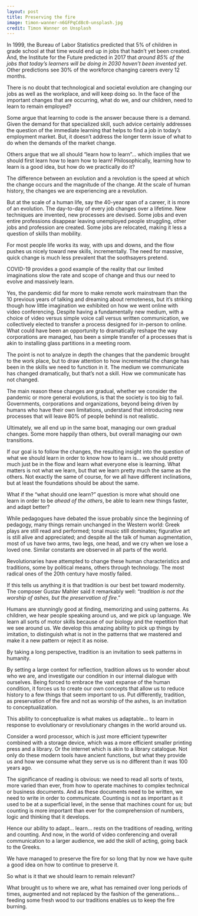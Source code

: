 ```yaml
---
layout: post
title: Preserving the fire
image: timon-wanner-n6GFPqCd8c0-unsplash.jpg
credit: Timon Wanner on Unsplash
---
```

In 1999, the Bureau of Labor Statistics predicted that 5% of children in grade school at that time would end up in jobs that hadn’t yet been created. And, the Institute for the Future predicted in 2017 that *around 85% of the jobs that today’s learners will be doing in 2030 haven’t been invented yet*. Other predictions see 30% of the workforce changing careers every 12 months.

There is no doubt that technological and societal evolution are changing our jobs as well as the workplace, and will keep doing so. In the face of the important changes that are occurring, what do we, and our children, need to learn to remain employed?

Some argue that learning to code is the answer because there is a demand. Given the demand for that specialized skill, such advice certainly addresses the question of the immediate learning that helps to find a job in today’s employment market. But, it doesn’t address the longer term issue of what to do when the demands of the market change.

Others argue that we all should “learn how to learn”… which implies that we should first learn how to learn how to learn! Philosophically, learning how to learn is a good idea, but how do we practically do it?

The difference between an evolution and a revolution is the speed at which the change occurs and the magnitude of the change. At the scale of human history, the changes we are experiencing are a revolution.

But at the scale of a human life, say the 40-year span of a career, it is more of an evolution. The day-to-day of every job changes over a lifetime. New techniques are invented, new processes are devised. Some jobs and even entire professions disappear leaving unemployed people struggling, other jobs and profession are created. Some jobs are relocated, making it less a question of skills than mobility.

For most people life works its way, with ups and downs, and the flow pushes us nicely toward new skills, incrementally. The need for massive, quick change is much less prevalent that the soothsayers pretend.

COVID-19 provides a good example of the reality that our limited imaginations slow the rate and scope of change and thus our need to evolve and massively learn.

Yes, the pandemic did far more to make remote work mainstream than the 10 previous years of talking and dreaming about remoteness, but it’s striking though how little imagination we exhibited on how we went online with video conferencing. Despite having a fundamentally new medium, with a choice of video versus simple voice call versus written communication, we collectively elected to transfer a process designed for in-person to online. What could have been an opportunity to dramatically reshape the way corporations are managed, has been a simple transfer of a processes that is akin to installing glass partitions in a meeting room.

The point is not to analyze in depth the changes that the pandemic brought to the work place, but to draw attention to how incremental the change has been in the skills we need to function in it. The medium we communicate has changed dramatically, but that’s not a skill. How we communicate has not changed.

The main reason these changes are gradual, whether we consider the pandemic or more general evolutions, is that the society is too big to fail. Governments, corporations and organizations, beyond being driven by humans who have their own limitations, understand that introducing new processes that will leave 80% of people behind is not realistic.

Ultimately, we all end up in the same boat, managing our own gradual changes. Some more happily than others, but overall managing our own transitions.

If our goal is to follow the changes, the resulting insight into the question of what we should learn in order to know how to learn is… we should pretty much just be in the flow and learn what everyone else is learning. What matters is not what we learn, but that we learn pretty much the same as the others. Not exactly the same of course, for we all have different inclinations, but at least the foundations should be about the same.

What if the “what should one learn?” question is more what should one learn in order to be *ahead of the others*, be able to learn new things faster, and adapt better?

While pedagogues have debated the issue probably since the beginning of pedagogy, many things remain unchanged in the Western world: Greek plays are still read and performed; tonal music still dominates; figurative art is still alive and appreciated; and despite all the talk of human augmentation, most of us have two arms, two legs, one head, and we cry when we lose a loved one. Similar constants are observed in all parts of the world.

Revolutionaries have attempted to change these human characteristics and traditions, some by political means, others through technology. The most radical ones of the 20th century have mostly failed.

If this tells us anything it is that tradition is our best bet toward modernity. The composer Gustav Mahler said it remarkably well: “*tradition is not the worship of ashes, but the preservation of fire*.”

Humans are stunningly good at finding, memorizing and using patterns. As children, we hear people speaking around us, and we pick up language. We learn all sorts of motor skills because of our biology and the repetition that we see around us. We develop this amazing ability to pick up things by imitation, to distinguish what is not in the patterns that we mastered and make it a new pattern or reject it as noise.

By taking a long perspective, tradition is an invitation to seek patterns in humanity.

By setting a large context for reflection, tradition allows us to wonder about who we are, and investigate our condition in our internal dialogue with ourselves. Being forced to embrace the vast expanse of the human condition, it forces us to create our own concepts that allow us to reduce history to a few things that seem important to us. Put differently, tradition, as preservation of the fire and not as worship of the ashes, is an invitation to conceptualization.

This ability to conceptualize is what makes us adaptable… to learn in response to evolutionary or revolutionary changes in the world around us.

Consider a word processor, which is just more efficient typewriter combined with a storage device, which was a more efficient smaller printing press and a library. Or the internet which is akin to a library catalogue. Not only do these modern tools have ancient functions, but what they provide us and how we consume what they serve us is no different than it was 100 years ago.

The significance of reading is obvious: we need to read all sorts of texts, more varied than ever, from how to operate machines to complex technical or business documents. And as these documents need to be written, we need to write in order to communicate. Counting is not as important as it used to be at a superficial level, in the sense that machines count for us; but counting is more important than ever for the comprehension of numbers, logic and thinking that it develops.

Hence our ability to adapt… learn… rests on the traditions of reading, writing and counting. And now, in the world of video conferencing and overall communication to a larger audience, we add the skill of acting, going back to the Greeks.

We have managed to preserve the fire for so long that by now we have quite a good idea on how to continue to preserve it.

So what is it that we should learn to remain relevant?

What brought us to where we are, what has remained over long periods of times, augmented and not replaced by the fashion of the generations… feeding some fresh wood to our traditions enables us to keep the fire burning.